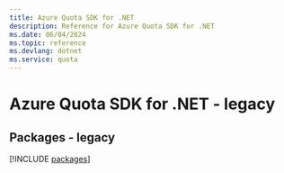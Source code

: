 ```yaml
---
title: Azure Quota SDK for .NET
description: Reference for Azure Quota SDK for .NET
ms.date: 06/04/2024
ms.topic: reference
ms.devlang: dotnet
ms.service: quota
---
```

# Azure Quota SDK for .NET - legacy
## Packages - legacy
[!INCLUDE [packages](quota-index.md)]